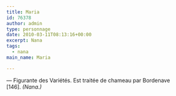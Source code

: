 ```yaml
---
title: Maria
id: 76378
author: admin
type: personnage
date: 2010-03-11T08:13:16+00:00
excerpt: Nana
tags:
  - nana
main_name: Maria

---
```

— Figurante des Variétés. Est traitée de chameau par Bordenave [146]. _(Nana.)_